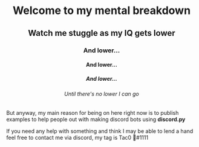# <p align="center">Welcome to my mental breakdown</p> 
## <p align="center">Watch me stuggle as my IQ gets lower</p>  
### <p align="center">And lower...</p>  
#### <p align="center">And lower...</p>  
##### <p align="center">And lower...</p>  
###### <p align="center">Until there's no lower I can go</p>

But anyway, my main reason for being on here right now is to publish examples to help people out with making discord bots using **discord.py**

If you need any help with something and think I may be able to lend a hand feel free to contact me via discord, my tag is Tac0 💚#1111


